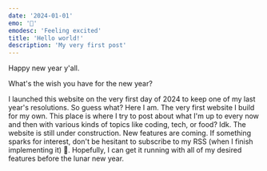 ```yaml
---
date: '2024-01-01'
emo: '🎊'
emodesc: 'Feeling excited'
title: 'Hello world!'
description: 'My very first post'
---
```


Happy new year y'all.

What's the wish you have for the new year?

I launched this website on the very first day of 2024 to keep one of my
last year's resolutions. So guess what? Here I am. The very first website I
build for my own. This place is where I try to post about what I'm up to
every now and then with various kinds of topics like coding, tech, or
food? Idk. The website is still under construction. New features are
coming. If something sparks for interest, don't be hesitant to subscribe to my
RSS (when I finish implementing it) 🤭. Hopefully, I can get it running
with all of my desired features before the lunar new year.
